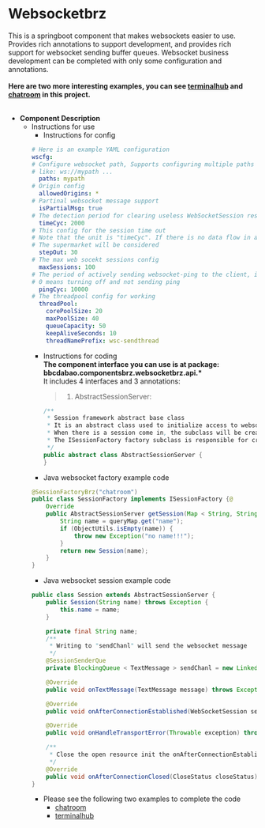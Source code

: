 # Websocketbrz
This is a springboot component that makes websockets easier to use. <br>
Provides rich annotations to support development, and provides rich support for websocket sending buffer queues. Websocket business development can be completed with only some configuration and annotations.<br><br>
__Here are two more interesting examples, you can see [terminalhub](../terminalhub) and [chatroom](../chatroom) in this project.__<br><br>
- __Component Description__
  - Instructions for use
    - Instructions for config
    ```yml
    # Here is an example YAML configuration
    wscfg:
    # Configure websocket path, Supports configuring multiple paths "," intervals.
    # like: ws://mypath ...
      paths: mypath
    # Origin config
      allowedOrigins: *
    # Partinal websocket message support
      isPartialMsg: true
    # The detection period for clearing useless WebSocketSession responses, in milliseconds
      timeCyc: 2000
    # This config for the session time out
    # Note that the unit is "timeCyc". If there is no data flow in a certain period
    # The supermarket will be considered
      stepOut: 30
    # The max web socekt sessions config
      maxSessions: 100
    # The period of actively sending websocket-ping to the client, in milliseconds
    # 0 means turning off and not sending ping
      pingCyc: 10000
    # The threadpool config for working
      threadPool:
        corePoolSize: 20
        maxPoolSize: 40
        queueCapacity: 50
        keepAliveSeconds: 10
        threadNamePrefix: wsc-sendthread
    ```
    - Instructions for coding<br>
    __The component interface you can use is at package:__<br>
    **bbcdabao.componentsbrz.websocketbrz.api.\***<br>
    It includes 4 interfaces and 3 annotations:<br>
      > 1. AbstractSessionServer:
      ```java
      /**
       * Session framework abstract base class
       * It is an abstract class used to initialize access to websocket sessions and receive messages. 
       * When there is a session come in, the subclass will be created. 
       * The ISessionFactory factory subclass is responsible for creating.
       */
      public abstract class AbstractSessionServer {
      }
      ```

    - Java websocket factory example code 
    ```java
	@SessionFactoryBrz("chatroom")
	public class SessionFactory implements ISessionFactory {@
	    Override
	    public AbstractSessionServer getSession(Map < String, String > queryMap) throws Exception {
	        String name = queryMap.get("name");
	        if (ObjectUtils.isEmpty(name)) {
	            throw new Exception("no name!!!");
	        }
	        return new Session(name);
	    }
	}
    ```
    - Java websocket session example code
    ```java
	public class Session extends AbstractSessionServer {
	    public Session(String name) throws Exception {
	        this.name = name;
	    }
	
	    private final String name;
	    /**
	     * Writing to "sendChanl" will send the websocket message
	     */
	    @SessionSenderQue
	    private BlockingQueue < TextMessage > sendChanl = new LinkedBlockingQueue < > ();
	
	    @Override
	    public void onTextMessage(TextMessage message) throws Exception {}
	
	    @Override
	    public void onAfterConnectionEstablished(WebSocketSession session, IRegGetMsgForSend regGetMsgForSend) throws Exception {}
	
	    @Override
	    public void onHandleTransportError(Throwable exception) throws Exception {}
	
	    /**
	     * Close the open resource init the onAfterConnectionEstablished function
	     */
	    @Override
	    public void onAfterConnectionClosed(CloseStatus closeStatus) throws Exception {}
	}
    ```
    - Please see the following two examples to complete the code
      - [chatroom](../chatroom)
      - [terminalhub](../terminalhub)
